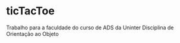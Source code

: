 # ticTacToe
Trabalho para a faculdade do curso de ADS da Uninter
Disciplina de Orientação ao Objeto
